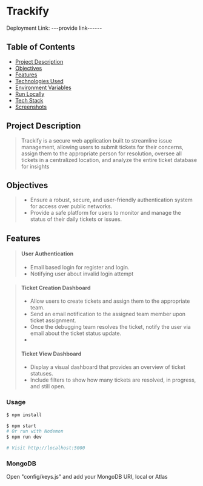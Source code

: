 
# Trackify

Deployment Link: ---provide link------

## Table of Contents

-   [Project Description](#project-description)
-   [Objectives](#objectives)
-   [Features](#features)
-   [Technologies Used](#technologies-used)
-   [Environment Variables](#environment-variables)
-   [Run Locally](#run-locally)
-   [Tech Stack](#tech-stack)
-   [Screenshots](#screenshots)

## Project Description
> Trackify is a secure web application built to streamline issue management, allowing users to submit tickets for their concerns, assign them to the appropriate person for resolution, oversee all tickets in a centralized location, and analyze the entire ticket database for insights

## Objectives

> -   Ensure a robust, secure, and user-friendly authentication system for access over public networks.
> -   Provide a safe platform for users to monitor and manage the status of their daily tickets or issues.

## Features

> #### User Authentication
>
> -   Email based login for register and login.
> -   Notifying user about invalid login attempt   

> #### Ticket Creation Dashboard
> -   Allow users to create tickets and assign them to the appropriate team.
> -   Send an email notification to the assigned team member upon ticket assignment.
> -   Once the debugging team resolves the ticket, notify the user via email about the ticket status update.
> -   
> #### Ticket View Dashboard
> -   Display a visual dashboard that provides an overview of ticket statuses.
> -   Include filters to show how many tickets are resolved, in progress, and still open.

### Usage

```sh
$ npm install
```

```sh
$ npm start
# Or run with Nodemon
$ npm run dev

# Visit http://localhost:5000
```

### MongoDB

Open "config/keys.js" and add your MongoDB URI, local or Atlas

